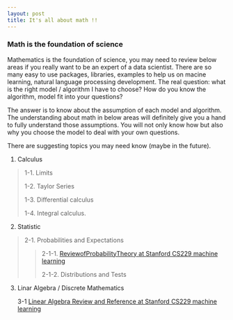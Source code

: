 ```yaml
---
layout: post
title: It's all about math !!
---
```


### Math is the foundation of science
Mathematics is the foundation of science, you may need to review below areas if you really want to be an expert of a data scientist. There are so many easy to use packages, libraries, examples to help us on macine learning, natural language processing development. The real question: what is the right model / algorithm I have to choose? How do you know the algorithm, model fit into your questions?

The answer is to know about the assumption of each model and algorithm. The understanding about math in below areas will definitely give you a hand to fully understand those assumptions. You will not only know how but also why you choose the model to deal with your own questions.

There are suggesting topics you may need know (maybe in the future).
1. Calculus

> 1-1. Limits
>
> 1-2. Taylor Series
>
> 1-3. Differential calculus
>
> 1-4. Integral calculus.

2. Statistic
> 2-1. Probabilities and Expectations
>> 2-1-1. [ReviewofProbabilityTheory at Stanford CS229 machine learning](http://cs229.stanford.edu/section/cs229-prob.pdf)
>>
>> 2-1-2. Distributions and Tests
  
3. Linar Algebra / Discrete Mathematics

    3-1 [Linear Algebra Review and Reference at Stanford CS229 machine learning](http://cs229.stanford.edu/section/cs229-linalg.pdf)
